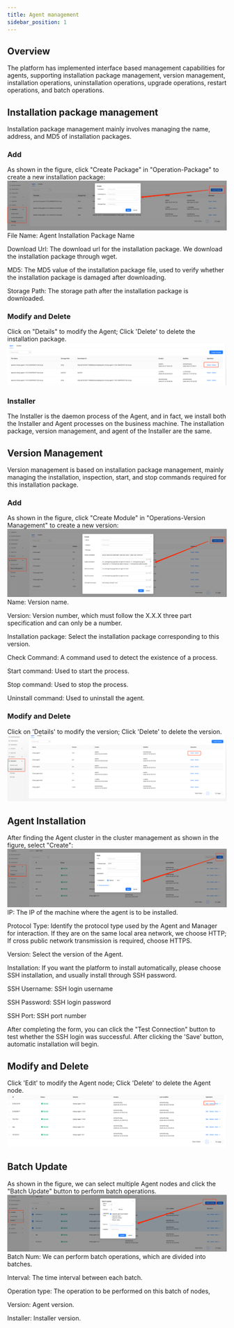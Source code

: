 ```yaml
---
title: Agent management
sidebar_position: 1
---
```


## Overview
The platform has implemented interface based management capabilities for agents, supporting installation package management, version management, installation operations, uninstallation operations, upgrade operations, restart operations, and batch operations.

## Installation package management
Installation package management mainly involves managing the name, address, and MD5 of installation packages.
### Add
As shown in the figure, click "Create Package" in "Operation-Package" to create a new installation package:
![](img/agent_package_new.png)
File Name: Agent Installation Package Name

Download Url: The download url for the installation package. We download the installation package through wget.

MD5: The MD5 value of the installation package file, used to verify whether the installation package is damaged after downloading.

Storage Path: The storage path after the installation package is downloaded.

### Modify and Delete
Click on "Details" to modify the Agent; Click 'Delete' to delete the installation package.
![](img/agent_package_modify_delete.png)

### Installer 
The Installer is the daemon process of the Agent, and in fact, we install both the Installer and Agent processes on the business machine. The installation package, version management, and agent of the Installer are the same.

## Version Management
Version management is based on installation package management, mainly managing the installation, inspection, start, and stop commands required for this installation package.
### Add
As shown in the figure, click "Create Module" in "Operations-Version Management" to create a new version:
![](img/agent_version_new.png)
Name: Version name.

Version: Version number, which must follow the X.X.X three part specification and can only be a number.

Installation package: Select the installation package corresponding to this version.

Check Command: A command used to detect the existence of a process.

Start command: Used to start the process.

Stop command: Used to stop the process.

Uninstall command: Used to uninstall the agent.

### Modify and Delete
Click on 'Details' to modify the version; Click 'Delete' to delete the version.
![](img/agent_version_modify_delete.png)


## Agent Installation
After finding the Agent cluster in the cluster management as shown in the figure, select "Create":
![](img/agent_install.png)
IP: The IP of the machine where the agent is to be installed.

Protocol Type: Identify the protocol type used by the Agent and Manager for interaction. If they are on the same local area network, we choose HTTP; If cross public network transmission is required, choose HTTPS.

Version: Select the version of the Agent.

Installation: If you want the platform to install automatically, please choose SSH installation, and usually install through SSH password.

SSH Username: SSH login username

SSH Password: SSH login password

SSH Port: SSH port number

After completing the form, you can click the "Test Connection" button to test whether the SSH login was successful.
After clicking the 'Save' button, automatic installation will begin.
## Modify and Delete
Click 'Edit' to modify the Agent node; Click 'Delete' to delete the Agent node.
![](img/agent_modify_delete.png)

## Batch Update
As shown in the figure, we can select multiple Agent nodes and click the "Batch Update" button to perform batch operations.
![](img/agent_batch.png)
Batch Num: We can perform batch operations, which are divided into batches.

Interval: The time interval between each batch.

Operation type: The operation to be performed on this batch of nodes,

Version: Agent version.

Installer: Installer version.